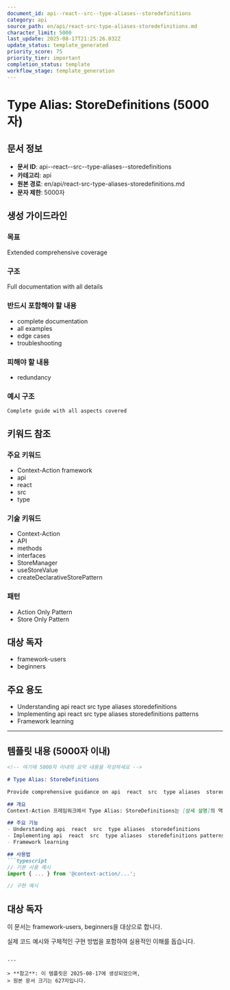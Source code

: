 ```yaml
---
document_id: api--react--src--type-aliases--storedefinitions
category: api
source_path: en/api/react-src-type-aliases-storedefinitions.md
character_limit: 5000
last_update: 2025-08-17T21:25:26.032Z
update_status: template_generated
priority_score: 75
priority_tier: important
completion_status: template
workflow_stage: template_generation
---
```


# Type Alias: StoreDefinitions (5000자)

## 문서 정보
- **문서 ID**: api--react--src--type-aliases--storedefinitions
- **카테고리**: api
- **원본 경로**: en/api/react-src-type-aliases-storedefinitions.md
- **문자 제한**: 5000자

## 생성 가이드라인

### 목표
Extended comprehensive coverage

### 구조
Full documentation with all details

### 반드시 포함해야 할 내용
- complete documentation
- all examples
- edge cases
- troubleshooting

### 피해야 할 내용  
- redundancy

### 예시 구조
```
Complete guide with all aspects covered
```

## 키워드 참조

### 주요 키워드
- Context-Action framework
- api
- react
- src
- type

### 기술 키워드
- Context-Action
- API
- methods
- interfaces
- StoreManager
- useStoreValue
- createDeclarativeStorePattern

### 패턴
- Action Only Pattern
- Store Only Pattern

## 대상 독자
- framework-users
- beginners

## 주요 용도
- Understanding api  react  src  type aliases  storedefinitions
- Implementing api  react  src  type aliases  storedefinitions patterns
- Framework learning

---

## 템플릿 내용 (5000자 이내)

```markdown
<!-- 여기에 5000자 이내의 요약 내용을 작성하세요 -->

# Type Alias: StoreDefinitions

Provide comprehensive guidance on api  react  src  type aliases  storedefinitions

## 개요
Context-Action 프레임워크에서 Type Alias: StoreDefinitions는 [상세 설명]의 역할을 담당합니다.

## 주요 기능
- Understanding api  react  src  type aliases  storedefinitions
- Implementing api  react  src  type aliases  storedefinitions patterns
- Framework learning

## 사용법
```typescript
// 기본 사용 예시
import { ... } from '@context-action/...';

// 구현 예시
```

## 대상 독자
이 문서는 framework-users, beginners을 대상으로 합니다.

실제 코드 예시와 구체적인 구현 방법을 포함하여 실용적인 이해를 돕습니다.
```

---

> **참고**: 이 템플릿은 2025-08-17에 생성되었으며, 
> 원본 문서 크기는 627자입니다.
